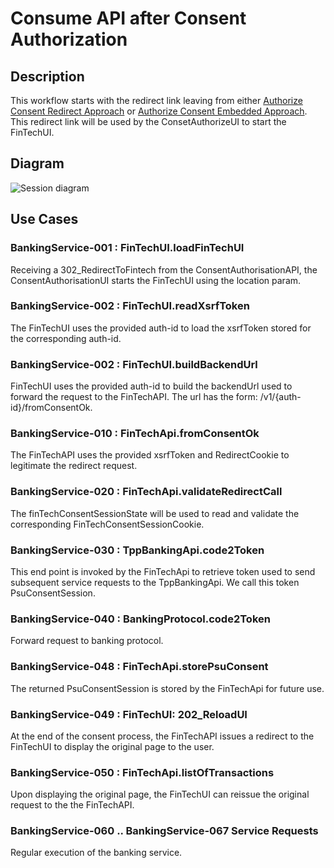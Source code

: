 # Consume API after Consent Authorization

## Description
This workflow starts with the redirect link leaving from either [Authorize Consent Redirect Approach](5b-psuAuthRedirectConsent.md) or [Authorize Consent Embedded Approach](5a-psuAuthEmbeddedConsent.md). This redirect link will be used by the ConsetAuthorizeUI to start the FinTechUI. 

## Diagram

![Session diagram](http://www.plantuml.com/plantuml/proxy?src=https://raw.githubusercontent.com/adorsys/open-banking-gateway/develop/docs/architecture/diagrams/useCases/6-consume_api.puml&fmt=svg&vvv=1&sanitize=true)  

## Use Cases

### BankingService-001 : FinTechUI.loadFinTechUI
Receiving a 302_RedirectToFintech from the ConsentAuthorisationAPI, the ConsentAuthorisationUI starts the FinTechUI using the location param.

### BankingService-002 : FinTechUI.readXsrfToken
The FinTechUI uses the provided auth-id to load the xsrfToken stored for the corresponding auth-id.

### BankingService-002 : FinTechUI.buildBackendUrl
FinTechUI uses the provided auth-id to build the backendUrl used to forward the request to the FinTechAPI. The url has the form: /v1/{auth-id}/fromConsentOk.


### BankingService-010 : FinTechApi.fromConsentOk
The FinTechAPI uses the provided xsrfToken and RedirectCookie to legitimate the redirect request.

### BankingService-020 : FinTechApi.validateRedirectCall
The finTechConsentSessionState will be used to read and validate the corresponding FinTechConsentSessionCookie. 

### BankingService-030 : TppBankingApi.code2Token
This end point is invoked by the FinTechApi to retrieve token used to send subsequent service requests to the TppBankingApi. We call this token PsuConsentSession.
  
### BankingService-040 : BankingProtocol.code2Token
Forward request to banking protocol.

### BankingService-048 : FinTechApi.storePsuConsent
The returned PsuConsentSession is stored by the FinTechApi for future use.

### BankingService-049 : FinTechUI: 202_ReloadUI
At the end of the consent process, the FinTechAPI issues a redirect to the FinTechUI to display the original page to the user. 

### BankingService-050 : FinTechApi.listOfTransactions
Upon displaying the original page, the FinTechUI can reissue the original request to the the FinTechAPI.

### BankingService-060 .. BankingService-067 Service Requests
Regular execution of the banking service.

